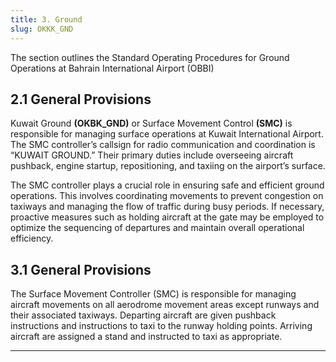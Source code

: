 ```yaml
---
title: 3. Ground
slug: OKKK_GND
---
```

The section outlines the Standard Operating Procedures for Ground Operations at Bahrain International Airport (OBBI)

## 2.1 General Provisions

Kuwait Ground **(OKBK_GND)** or Surface Movement Control **(SMC)** is responsible for managing surface operations at Kuwait International Airport. The SMC controller’s callsign for radio communication and coordination is “KUWAIT GROUND.” Their primary duties include overseeing aircraft pushback, engine startup, repositioning, and taxiing on the airport’s surface.

The SMC controller plays a crucial role in ensuring safe and efficient ground operations. This involves coordinating movements to prevent congestion on taxiways and managing the flow of traffic during busy periods. If necessary, proactive measures such as holding aircraft at the gate may be employed to optimize the sequencing of departures and maintain overall operational efficiency.


## 3.1 General Provisions

The Surface Movement Controller (SMC) is responsible for managing aircraft movements on all aerodrome movement areas except runways and their associated taxiways. Departing aircraft are given pushback instructions and instructions to taxi to the runway holding points. Arriving aircraft are assigned a stand and instructed to taxi as appropriate.


---